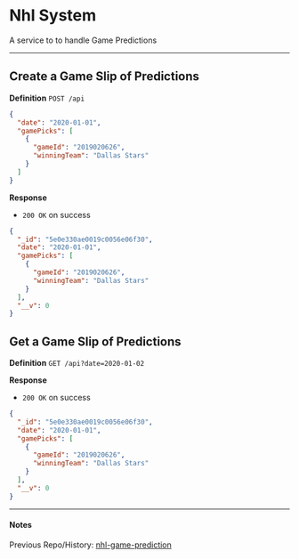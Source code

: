 # Nhl System

A service to to handle Game Predictions

---
## Create a Game Slip of Predictions
**Definition**
`POST /api`

```json
{
  "date": "2020-01-01",
  "gamePicks": [
    {
      "gameId": "2019020626",
      "winningTeam": "Dallas Stars"
    }
  ]
}
```

**Response**

- `200 OK` on success

```json
{
  "_id": "5e0e330ae0019c0056e06f30",
  "date": "2020-01-01",
  "gamePicks": [
    {
      "gameId": "2019020626",
      "winningTeam": "Dallas Stars"
    }
  ],
  "__v": 0
}
```

## Get a Game Slip of Predictions
**Definition**
`GET /api?date=2020-01-02`

**Response**

- `200 OK` on success

```json
{
  "_id": "5e0e330ae0019c0056e06f30",
  "date": "2020-01-01",
  "gamePicks": [
    {
      "gameId": "2019020626",
      "winningTeam": "Dallas Stars"
    }
  ],
  "__v": 0
}
```

---
#### Notes
Previous Repo/History: [nhl-game-prediction](https://github.com/mpassarge/nhl-game-prediction)